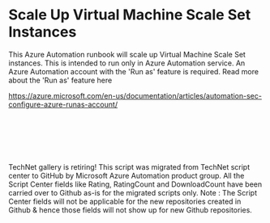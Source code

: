 ﻿Scale Up Virtual Machine Scale Set Instances
============================================

            

This Azure Automation runbook will scale up Virtual Machine Scale Set instances. This is intended to run only in Azure Automation service. An Azure Automation account with the 'Run as' feature is required. Read more about the 'Run as' feature here

https://azure.microsoft.com/en-us/documentation/articles/automation-sec-configure-azure-runas-account/


 


 

 

        
    
TechNet gallery is retiring! This script was migrated from TechNet script center to GitHub by Microsoft Azure Automation product group. All the Script Center fields like Rating, RatingCount and DownloadCount have been carried over to Github as-is for the migrated scripts only. Note : The Script Center fields will not be applicable for the new repositories created in Github & hence those fields will not show up for new Github repositories.
